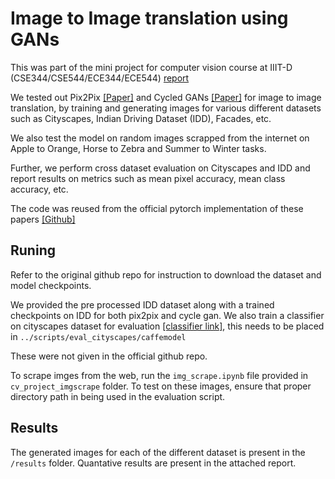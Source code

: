 
# Image to Image translation using GANs

This was part of the mini project for computer vision course at IIIT-D (CSE344/CSE544/ECE344/ECE544) [report](https://drive.google.com/file/d/1t-vtcXCr-0lj1pxurVkFrQnplhXVRWHz/view?usp=drive_link)

We tested out Pix2Pix [[Paper]](https://arxiv.org/abs/1611.07004) and Cycled GANs [[Paper]](https://arxiv.org/abs/1703.10593) for image to image translation, by training and generating images for various different datasets such as Cityscapes, Indian Driving Dataset (IDD), Facades, etc. 

We also test the model on random images scrapped from the internet on Apple to Orange, Horse to Zebra and Summer to Winter tasks. 

Further, we perform cross dataset evaluation on Cityscapes and IDD and report results on metrics such as mean pixel accuracy, mean class accuracy, etc. 

The code was reused from the official pytorch implementation of these papers  [[Github]](https://github.com/junyanz/pytorch-CycleGAN-and-pix2pix)
## Runing

Refer to the original github repo for instruction to download the dataset and model checkpoints. 

We provided the pre processed IDD dataset along with a trained checkpoints on IDD for both pix2pix and cycle gan. We also train a classifier on cityscapes dataset for evaluation [[classifier link]](https://drive.google.com/file/d/1sldVGqclsgOFHXSZngFfQeEldHSXZsEi/view?usp=drive_link), this needs to be placed in ```../scripts/eval_cityscapes/caffemodel```


These were not given in the official github repo.

To scrape imges from the web, run the ```img_scrape.ipynb``` file provided in ```cv_project_imgscrape``` folder. To test on these images, ensure that proper directory path in being used in the evaluation script. 

## Results
The generated images for each of the different dataset is present in the ```/results``` folder. Quantative results are present in the attached report.
